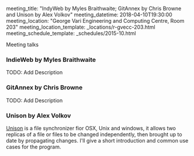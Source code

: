 meeting_title: "IndyWeb by Myles Braithwaite; GitAnnex by Chris Browne and Unison by Alex Volkov"
meeting_datetime: 2018-04-10T19:30:00
meeting_location: "George Vari Engineering and Computing Centre, Room 203"
meeting_location_template: _locations/r-gvecc-203.html
meeting_schedule_template: _schedules/2015-10.html


Meeting talks

### IndieWeb by Myles Braithwaite

TODO: Add Description

### GitAnnex by Chris Browne

TODO: Add Description

### Unison by Alex Volkov

[Unison](https://www.cis.upenn.edu/~bcpierce/unison/) is a file synchronizer fior OSX, Unix and windows, it allows two replicas of a file or files to be changed independently, then brought up to date by propagating changes. I'll give a short introduction and common use cases for the program.
